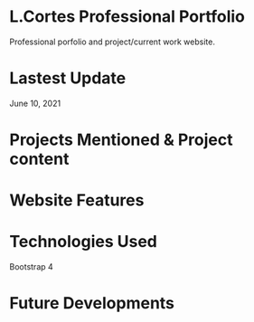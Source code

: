 # L.Cortes Professional Portfolio 
Professional porfolio and project/current work website. 

# Lastest Update
June 10, 2021 

# Projects Mentioned & Project content

# Website Features

# Technologies Used 
Bootstrap 4

# Future Developments